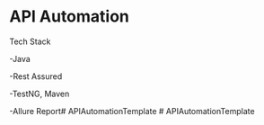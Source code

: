 # API Automation

Tech Stack

-Java

-Rest Assured

-TestNG, Maven

-Allure Report#   A P I A u t o m a t i o n T e m p l a t e  
 #   A P I A u t o m a t i o n T e m p l a t e  
 
